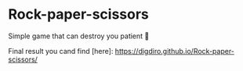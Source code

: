 # Rock-paper-scissors
Simple game that can destroy you patient 🤯

Final result you cand find [here]: https://digdiro.github.io/Rock-paper-scissors/
